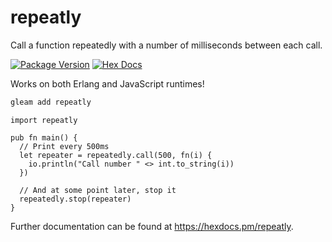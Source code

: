 # repeatly

Call a function repeatedly with a number of milliseconds between each call.

[![Package Version](https://img.shields.io/hexpm/v/repeatly)](https://hex.pm/packages/repeatly)
[![Hex Docs](https://img.shields.io/badge/hex-docs-ffaff3)](https://hexdocs.pm/repeatly/)

Works on both Erlang and JavaScript runtimes!

```sh
gleam add repeatly
```
```gleam
import repeatly

pub fn main() {
  // Print every 500ms
  let repeater = repeatedly.call(500, fn(i) {
    io.println("Call number " <> int.to_string(i))
  })

  // And at some point later, stop it
  repeatedly.stop(repeater)
}
```

Further documentation can be found at <https://hexdocs.pm/repeatly>.

